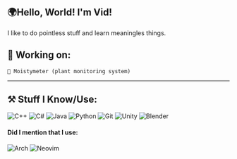 ## **🌍Hello, World! I'm Vid!**
I like to do pointless stuff and learn meaningles things. <br>
## **🔧 Working on:**
    🌿 Moistymeter (plant monitoring system)

---
## **⚒️ Stuff I Know/Use:**
![C++](https://img.shields.io/badge/c++-%23000000.svg?style=for-the-badge&logo=c%2B%2B&logoColor=white)
![C#](https://img.shields.io/badge/c%23-%23000000.svg?style=for-the-badge&logo=c-sharp&logoColor=white)
![Java](https://img.shields.io/badge/java-%23000000.svg?style=for-the-badge&logo=openjdk&logoColor=white)
![Python](https://img.shields.io/badge/python-%23000000?style=for-the-badge&logo=python&logoColor=white)
![Git](https://img.shields.io/badge/git-%23000000.svg?style=for-the-badge&logo=git&logoColor=white)
![Unity](https://img.shields.io/badge/unity-%23000000.svg?style=for-the-badge&logo=unity&logoColor=white)
![Blender](https://img.shields.io/badge/blender-%23000000.svg?style=for-the-badge&logo=blender&logoColor=white)

#### **Did I mention that I use:**
![Arch](https://img.shields.io/badge/Arch%20Linux-%23000000?logo=arch-linux&logoColor=fff&style=for-the-badge)
![Neovim](https://img.shields.io/badge/NeoVim-%23000000.svg?&style=for-the-badge&logo=neovim&logoColor=white)